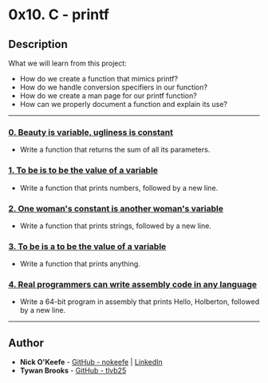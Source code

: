 # 0x10. C - printf

## Description
What we will learn from this project:

* How do we create a function that mimics printf?
* How do we handle conversion specifiers in our function?
* How do we create a man page for our printf function?
* How can we properly document a function and explain its use?

---

### [0. Beauty is variable, ugliness is constant](./0-sum_them_all.c)
* Write a function that returns the sum of all its parameters.


### [1. To be is to be the value of a variable](./1-print_numbers.c)
* Write a function that prints numbers, followed by a new line.


### [2. One woman's constant is another woman's variable](./2-print_strings.c)
* Write a function that prints strings, followed by a new line.


### [3. To be is a to be the value of a variable](./3-print_all.c)
* Write a function that prints anything.


### [4. Real programmers can write assembly code in any language](./100-hello_holberton.asm)
* Write a 64-bit program in assembly that prints Hello, Holberton, followed by a new line.

---

## Author
* **Nick O'Keefe** - [GitHub - nokeefe](https://github.com/nokeefe) | [LinkedIn](https://www.linkedin.com/in/nbokeefe/)
* **Tywan Brooks** - [GitHub - tlvb25](https://github.com/tlvb25)